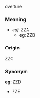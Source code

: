 overture
### Meaning
+ _adj_: ZZA
    + __eg__: ZZB

### Origin

ZZC

### Synonym

__eg__: ZZD

+ ZZE


